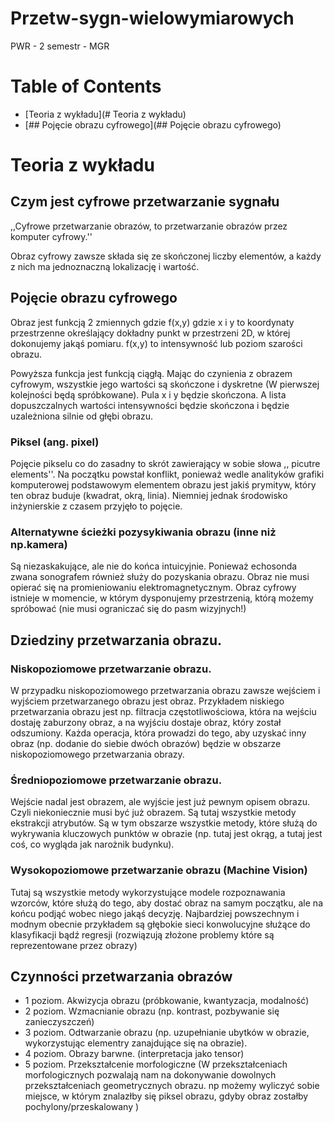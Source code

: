 # Przetw-sygn-wielowymiarowych
 PWR - 2 semestr - MGR

# Table of Contents
* [Teoria z wykładu](# Teoria z wykładu)
* [## Pojęcie obrazu cyfrowego](## Pojęcie obrazu cyfrowego)

# Teoria z wykładu

## Czym jest cyfrowe przetwarzanie sygnału 


,,Cyfrowe przetwarzanie obrazów, to przetwarzanie obrazów przez komputer cyfrowy.''

Obraz cyfrowy zawsze składa się ze skończonej liczby elementów, a każdy z nich ma jednoznaczną lokalizację i wartość.


## Pojęcie obrazu cyfrowego

Obraz jest funkcją 2 zmiennych gdzie f(x,y) gdzie x i y to koordynaty przestrzenne określający dokładny punkt w przestrzeni 2D, w której dokonujemy jakąś pomiaru. f(x,y) to intensywność lub poziom szarości obrazu.

Powyższa funkcja jest funkcją ciągłą. Mając do czynienia z obrazem cyfrowym, wszystkie jego wartości są skończone i dyskretne (W pierwszej kolejności będą spróbkowane). Pula x i y będzie skończona. A lista dopuszczalnych wartości intensywności będzie skończona i będzie uzależniona silnie od głębi obrazu.

### Piksel (ang. pixel)
Pojęcie pikselu co do zasadny to skrót zawierający w sobie słowa ,, picutre elements''. Na początku powstał konflikt, ponieważ wedle analityków grafiki komputerowej podstawowym elementem obrazu jest jakiś prymityw, który ten obraz buduje (kwadrat, okrą, linia). Niemniej jednak środowisko inżynierskie z czasem przyjęło to pojęcie.


###  Alternatywne ścieżki pozysykiwania obrazu (inne niż np.kamera)

Są niezaskakujące, ale nie do końca intuicyjnie. Ponieważ echosonda zwana sonografem również służy do pozyskania obrazu. Obraz nie musi opierać się na promieniowaniu elektromagnetycznym. Obraz cyfrowy istnieje w momencie, w którym dysponujemy przestrzenią, którą możemy spróbować (nie musi ograniczać się do pasm wizyjnych!)

## Dziedziny przetwarzania obrazu.

### Niskopoziomowe przetwarzanie obrazu.
W przypadku niskopoziomowego przetwarzania obrazu zawsze wejściem i wyjściem przetwarzanego obrazu jest obraz. Przykładem niskiego przetwarzania obrazu jest np. filtracja częstotliwościowa, która na wejściu dostaję zaburzony obraz, a na wyjściu dostaje obraz, który został odszumiony. Każda operacja, która prowadzi do tego, aby uzyskać inny obraz (np. dodanie do siebie dwóch obrazów) będzie w obszarze niskopoziomowego przetwarzania obrazy.


### Średniopoziomowe przetwarzanie obrazu.

Wejście nadal jest obrazem, ale wyjście jest już pewnym opisem obrazu. Czyli niekoniecznie musi być już obrazem. Są tutaj wszystkie metody ekstrakcji atrybutów. Są w tym obszarze wszystkie metody, które służą do wykrywania kluczowych punktów w obrazie (np. tutaj jest okrąg, a tutaj jest coś, co wygląda jak narożnik budynku).


### Wysokopoziomowe przetwarzanie obrazu (Machine Vision)

Tutaj są wszystkie metody wykorzystujące modele rozpoznawania wzorców, które służą do tego, aby dostać obraz na samym początku, ale na końcu podjąć wobec niego jakąś decyzję. Najbardziej powszechnym i modnym obecnie przykładem są głębokie sieci konwolucyjne służące do klasyfikacji bądź regresji (rozwiązują złożone problemy które są reprezentowane przez obrazy)

## Czynności przetwarzania obrazów

* 1 poziom. Akwizycja obrazu (próbkowanie, kwantyzacja, modalność)
* 2 poziom. Wzmacnianie obrazu (np. kontrast, pozbywanie się zanieczyszczeń)
* 3 poziom. Odtwarzanie obrazu (np. uzupełnianie ubytków w obrazie, wykorzystując elementry zanajdujące się na obrazie).
* 4 poziom. Obrazy barwne. (interpretacja jako tensor)
* 5 poziom. Przekształcenie morfologiczne (W przekształceniach morfologicznych pozwalają nam na dokonywanie dowolnych przekształceniach geometrycznych obrazu. np możemy wyliczyć sobie miejsce, w którym znalazłby się piksel obrazu, gdyby obraz zostałby pochylony/przeskalowany )






